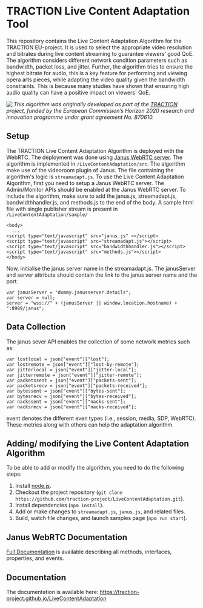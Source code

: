 # TRACTION Live Content Adaptation Tool

This repository contains the Live Content Adaptation Algorithm for the TRACTION EU-project. It is used to select the appropriate video resolution and bitrates during live content streaming to guarantee viewers’ good QoE. The algorithm considers different network condition parameters such as bandwidth, packet loss, and jitter. Further, the algorithm tries to ensure the highest bitrate for audio, this is a key feature for performing and viewing opera arts pieces, while adapting the video quality given the bandwidth constraints. This is because many studies have shown that ensuring high audio quality can have a positive impact on viewers' QoE.

<img src="https://www.traction-project.eu/wp-content/uploads/sites/3/2020/02/Logo-cabecera-Traction.png" align="left"/><em>This algorithm was originally developed as part of the <a href="https://www.traction-project.eu/">TRACTION</a> project, funded by the European Commission’s <a hef="http://ec.europa.eu/programmes/horizon2020/">Horizon 2020</a> research and innovation programme under grant agreement No. 870610.</em>

## Setup

The TRACTION Live Content Adaptation Algorithm is deployed with the WebRTC. The deployment was done using [Janus WebRTC server]([url](https://janus.conf.meetecho.com/)). The algorithm is implemented in `/LiveContentAdaptation/src`. The algorithm make use of the videoroom plugin of Janus. The file containing the algorithm's logic is `streamadapt.js`.
To use the Live Content Adaptation Algorithm, first you need to setup a Janus WebRTC server. The Admin/Monitor APIs should be enabled at the Janus WebRTC server. To include the algorithm, make sure to add the janus.js, streamadapt.js, bandwidthhandler.js, and methods.js to the end of the body. A sample html file with single publisher stream is present in `/LiveContentAdaptation/sample/`

```
<body>
  ...
<script type="text/javascript" src="janus.js" ></script>
<script type="text/javascript" src="streamadapt.js"></script>
<script type="text/javascript" src="bandwidthhandler.js"></script>
<script type="text/javascript" src="methods.js"></script>
</body>
```
Now, initialise the janus server name in the streamadapt.js. The janusServer and server attribute should contain the link to the janus server name and the port.

```
var janusServer = "dummy.janusserver.details";
var server = null;
server = "wss://" + (janusServer || window.location.hostname) + ":8989/janus"; 
```

## Data Collection

The janus sever API enables the collection of some network metrics such as:

```
var lostlocal = json["event"]["lost"];
var lostremote = json["event"]["lost-by-remote"];
var jitterlocal = json["event"]["jitter-local"];
var jitterremote = json["event"]["jitter-remote"];
var packetssent = json["event"]["packets-sent"];
var packetsrecv = json["event"]["packets-received"];
var bytessent = json["event"]["bytes-sent"];
var bytesrecv = json["event"]["bytes-received"];
var nackssent = json["event"]["nacks-sent"];
var nacksrecv = json["event"]["nacks-received"]; 
```

event denotes the different even types (i.e., session, media, SDP, WebRTC). These metrics along with others can help the adaptation algorithm.

## Adding/ modifying the Live Content Adaptation Algorithm

To be able to add or modify the algorithm, you need to do the following steps:
1.	Install [node.js]([url](http://nodejs.org/)).
2.	Checkout the project repository (`git clone https://github.com/traction-project/LiveContentAdaptation.git`).
3.	Install dependencies (`npm install`).
4.	Add or make changes to `streamadapt.js`, `janus.js`, and related files.
5.	Build, watch file changes, and launch samples page (`npm run start`).

## Janus WebRTC Documentation

[Full Documentation]([url](https://janus.conf.meetecho.com/docs/)) is available describing all methods, interfaces, properties, and events.


## Documentation

The documentation is available here: https://traction-project.github.io/LiveContentAdaptation

